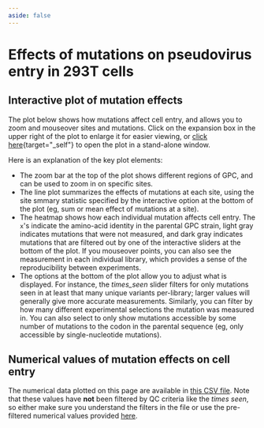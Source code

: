 ```yaml
---
aside: false
---
```


# Effects of mutations on pseudovirus entry in 293T cells 

## Interactive plot of mutation effects
The plot below shows how mutations affect cell entry, and allows you to zoom and mouseover sites and mutations. 
Click on the expansion box in the upper right of the plot to enlarge it for easier viewing, or [click here](/htmls/293T_entry_func_effects.html){target="_self"} to open the plot in a stand-alone window.

<Figure caption="Interactive plot showing effects of mutations on entry into 293T cells">
    <Altair :showShadow="true" :spec-url="'htmls/293T_entry_func_effects.html'"></Altair>
</Figure>

Here is an explanation of the key plot elements:
 - The zoom bar at the top of the plot shows different regions of GPC, and can be used to zoom in on specific sites.
 - The line plot summarizes the effects of mutations at each site, using the site smmary statistic specified by the interactive option at the bottom of the plot (eg, sum or mean effect of mutations at a site).
  - The heatmap shows how each individual mutation affects cell entry. The `x`'s indicate the amino-acid identity in the parental GPC strain, light gray indicates mutations that were not measured, and dark gray indicates mutations that are filtered out by one of the interactive sliders at the bottom of the plot. If you mouseover points, you can also see the measurement in each individual library, which provides a sense of the reproducibility between experiments. 
  - The options at the bottom of the plot allow you to adjust what is displayed. For instance, the *times_seen* slider filters for only mutations seen in at least that many unique variants per-library; larger values will generally give more accurate measurements. Similarly, you can filter by how many different experimental selections the mutation was measured in. You can also select to only show mutations accessible by some number of mutations to the codon in the parental sequence (eg, only accessible by single-nucleotide mutations).

## Numerical values of mutation effects on cell entry
The numerical data plotted on this page are available in [this CSV file](https://github.com/dms-vep/LASV_Josiah_GP_DMS/blob/main/results/func_effects/averages/293T_entry_func_effects.csv).
Note that these values have **not** been filtered by QC criteria like the *times seen*, so either make sure you understand the filters in the file or use the pre-filtered numerical values provided [here](https://github.com/dms-vep/LASV_Josiah_GP_DMS/blob/main/results/filtered_func_effect_CSVs/293T_filtered_func_effects.csv).